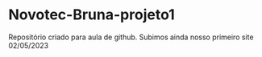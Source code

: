 # Novotec-Bruna-projeto1
Repositório criado para aula de github. Subimos ainda nosso primeiro site 02/05/2023

